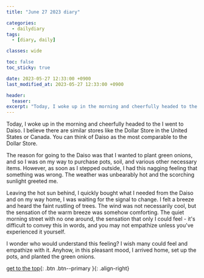 ```yaml
---
title: "June 27 2023 diary"

categories:
  - dailydiary
tags:
  - [diary, daily]

classes: wide

toc: false
toc_sticky: true

date: 2023-05-27 12:33:00 +0900
last_modified_at: 2023-05-27 12:33:00 +0900

header:
  teaser:
excerpt: "Today, I woke up in the morning and cheerfully headed to the...."
---
```

Today, I woke up in the morning and cheerfully headed to the I went to Daiso. I believe there are similar stores like the Dollar Store in the United States or Canada. You can think of Daiso as the most comparable to the Dollar Store.

The reason for going to the Daiso was that I wanted to plant green onions, and so I was on my way to purchase pots, soil, and various other necessary items. However, as soon as I stepped outside, I had this nagging feeling that something was wrong. The weather was unbearably hot and the scorching sunlight greeted me.

Leaving the hot sun behind, I quickly bought what I needed from the Daiso and on my way home, I was waiting for the signal to change. I felt a breeze and heard the faint rustling of trees. The wind was not necessarily cool, but the sensation of the warm breeze was somehow comforting. The quiet morning street with no one around, the sensation that only I could feel - it's difficult to convey this in words, and you may not empathize unless you've experienced it yourself.

I wonder who would understand this feeling? I wish many could feel and empathize with it. Anyhow, in this pleasant mood, I arrived home, set up the pots, and planted the green onions.

[get to the top](#){: .btn .btn--primary }{: .align-right}
